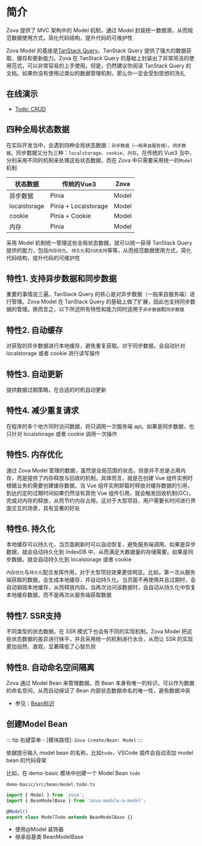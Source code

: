# 简介

Zova 提供了 MVC 架构中的 Model 机制，通过 Model 封装统一数据源，从而规范数据使用方式，简化代码结构，提升代码的可维护性

Zova Model 的基座是[TanStack Query](https://tanstack.com/query/latest/docs/framework/vue/overview)。TanStack Query 提供了强大的数据获取、缓存和更新能力。Zova 在 TanStack Query 的基础上封装出了非常简洁的使用范式，可以非常容易的上手使用。但是，仍然建议你阅读 TanStack Query 的文档。如果你没有使用过类似的数据管理机制，那么你一定会受到思想的洗礼

## 在线演示

- [Todo: CRUD](https://zova.js.org/zova-demo/#/demo/todo/todo)

## 四种全局状态数据

在实际开发当中，会遇到四种全局状态数据：`异步数据（一般来自服务端）`、`同步数据`。同步数据又分为三种：`localstorage`、`cookie`、`内存`。在传统的 Vue3 当中，分别采用不同的机制来处理这些状态数据，而在 Zova 中只需要采用统一的`Model`机制

| 状态数据     | 传统的Vue3           | Zova  |
| ------------ | -------------------- | ----- |
| 异步数据     | Pinia                | Model |
| localstorage | Pinia + Localstorage | Model |
| cookie       | Pinia + Cookie       | Model |
| 内存         | Pinia                | Model |

采用 Model 机制统一管理这些全局状态数据，就可以统一获得 TanStack Query 提供的能力，包括`内存优化`、`持久化`和`SSR支持`等等，从而规范数据使用方式，简化代码结构，提升代码的可维护性

## 特性1. 支持异步数据和同步数据

重要的事情说三遍。TanStack Query 的核心是对异步数据（一般来自服务端）进行管理。Zova Model 在 TanStack Query 的基础上做了扩展，因此也支持同步数据的管理。换而言之，以下所述所有特性和能力同时适用于`异步数据`和`同步数据`

## 特性2. 自动缓存

对获取的异步数据进行本地缓存，避免重复获取。对于同步数据，会自动针对 localstorage 或者 cookie 进行读写操作

## 特性3. 自动更新

提供数据过期策略，在合适的时机自动更新

## 特性4. 减少重复请求

在程序的多个地方同时访问数据，将只调用一次服务端 api。如果是同步数据，也只针对 localstorage 或者 cookie 调用一次操作

## 特性5. 内存优化

通过 Zova Model 管理的数据，虽然是全局范围的状态，但是并不总是占用内存，而是提供了内存释放与回收的机制。具体而言，就是在创建 Vue 组件实例时根据业务的需要创建缓存数据，当 Vue 组件实例卸载时释放对缓存数据的引用，到达约定的过期时间如果仍然没有其他 Vue 组件引用，就会触发回收机制(GC)，完成对内存的释放，从而节约内存占用。这对于大型项目，用户需要长时间进行界面交互的场景，具有显著的好处

## 特性6. 持久化

本地缓存可以持久化，当页面刷新时可以自动恢复，避免服务端调用。如果是异步数据，就会自动持久化到 IndexDB 中，从而满足大数据量的存储需要。如果是同步数据，就会自动持久化到 localstorage 或者 cookie

`内存优化`与`持久化`配合发挥作用，对于大型项目效果更佳明显。比如，第一次从服务端获取的数据，会生成本地缓存，并自动持久化。当页面不再使用并且过期时，会自动销毁本地缓存，从而释放内存。当再次访问该数据时，会自动从持久化中恢复本地缓存数据，而不是再次从服务端获取数据

## 特性7. SSR支持

不同类型的状态数据，在 SSR 模式下也会有不同的实现机制。Zova Model 把这些状态数据的差异进行抹平，并且采用统一的机制进行水合，从而让 SSR 的实现更加自然、直观，显著降低了心智负担

## 特性8. 自动命名空间隔离

Zova 通过 Model Bean 来管理数据。而 Bean 本身有唯一的标识，可以作为数据的命名空间，从而自动保证了 Bean 内部状态数据命名的唯一性，避免数据冲突

- 参见：[Bean标识](../../essentials/ioc/bean-identifier.md)

## 创建Model Bean

::: tip
右键菜单 - [模块路径]: `Zova Create/Bean: Model`
:::

依据提示输入 model bean 的名称，比如`todo`，VSCode 插件会自动添加 model bean 的代码骨架

比如，在 demo-basic 模块中创建一个 Model Bean `todo`

`demo-basic/src/bean/model.todo.ts`

```typescript
import { Model } from 'zova';
import { BeanModelBase } from 'zova-module-a-model';

@Model()
export class ModelTodo extends BeanModelBase {}
```

- 使用@Model 装饰器
- 继承自基类 BeanModelBase
